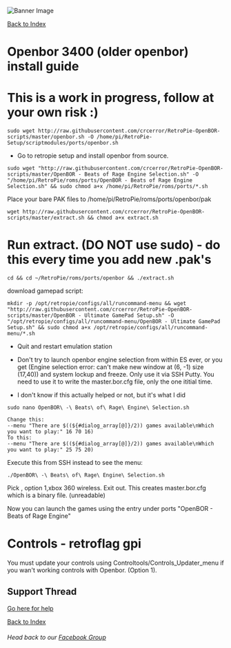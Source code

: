 ![Banner Image](https://sinisterspatula.github.io/RetroflagGpiGuides/images/GuidesBanner.png)

[Back to Index](https://sinisterspatula.github.io/RetroflagGpiGuides/)


# Openbor 3400 (older openbor) install guide

# This is a work in progress, follow at your own risk :)

```
sudo wget http://raw.githubusercontent.com/crcerror/RetroPie-OpenBOR-scripts/master/openbor.sh -O /home/pi/RetroPie-Setup/scriptmodules/ports/openbor.sh
```

* Go to retropie setup and install openbor from source.

```
sudo wget "http://raw.githubusercontent.com/crcerror/RetroPie-OpenBOR-scripts/master/OpenBOR - Beats of Rage Engine Selection.sh" -O "/home/pi/RetroPie/roms/ports/OpenBOR - Beats of Rage Engine Selection.sh" && sudo chmod a+x /home/pi/RetroPie/roms/ports/*.sh
```

Place your bare PAK files to /home/pi/RetroPie/roms/ports/openbor/pak

```
wget http://raw.githubusercontent.com/crcerror/RetroPie-OpenBOR-scripts/master/extract.sh && chmod a+x extract.sh
```

# Run extract. (DO NOT use sudo) - do this every time you add new .pak's
`cd && cd ~/RetroPie/roms/ports/openbor && ./extract.sh`

download gamepad script:

```
mkdir -p /opt/retropie/configs/all/runcommand-menu && wget "http://raw.githubusercontent.com/crcerror/RetroPie-OpenBOR-scripts/master/OpenBOR - Ultimate GamePad Setup.sh" -O "/opt/retropie/configs/all/runcommand-menu/OpenBOR - Ultimate GamePad Setup.sh" && sudo chmod a+x /opt/retropie/configs/all/runcommand-menu/*.sh
```

* Quit and restart emulation station

* Don't try to launch openbor engine selection from within ES ever, or you get (Engine selection error: can't make new window at (6, -1) size (17,40)) and system lockup and freeze.  Only use it via SSH Putty.  You need to use it to write the master.bor.cfg file, only the one ititial time.

* I don't know if this actually helped or not, but it's what I did

`sudo nano OpenBOR\ -\ Beats\ of\ Rage\ Engine\ Selection.sh`

```
Change this:
--menu "There are $((${#dialog_array[@]}/2)) games available\nWhich you want to play:" 16 70 16)
To this:
--menu "There are $((${#dialog_array[@]}/2)) games available\nWhich you want to play:" 25 75 20)
```

Execute this from SSH instead to see the menu:

`./OpenBOR\ -\ Beats\ of\ Rage\ Engine\ Selection.sh`

Pick <Joypad config>, option 1,xbox 360 wireless.
Exit out.
This creates master.bor.cfg which is a binary file. (unreadable)

Now you can launch the games using the entry under ports "OpenBOR - Beats of Rage Engine"




# Controls - retroflag gpi

You must update your controls using Controltools/Controls_Updater_menu if you wan't working controls with Openbor.  (Option 1).

## Support Thread
[Go here for help](https://www.facebook.com/groups/401660300458844/)

[Back to Index](https://sinisterspatula.github.io/RetroflagGpiGuides/)

###### Head back to our [Facebook Group](https://www.facebook.com/groups/401660300458844/)
